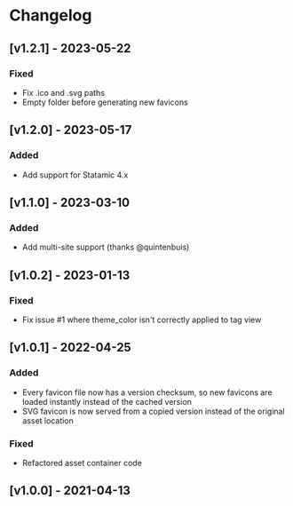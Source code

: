 # Changelog

## [v1.2.1] - 2023-05-22

### Fixed

* Fix .ico and .svg paths
* Empty folder before generating new favicons

## [v1.2.0] - 2023-05-17

### Added

* Add support for Statamic 4.x

## [v1.1.0] - 2023-03-10

### Added

* Add multi-site support (thanks @quintenbuis)

## [v1.0.2] - 2023-01-13

### Fixed

* Fix issue #1 where theme_color isn't correctly applied to tag view

## [v1.0.1] - 2022-04-25

### Added

* Every favicon file now has a version checksum, so new favicons are loaded instantly instead of the cached version
* SVG favicon is now served from a copied version instead of the original asset location

### Fixed

* Refactored asset container code

## [v1.0.0] - 2021-04-13
